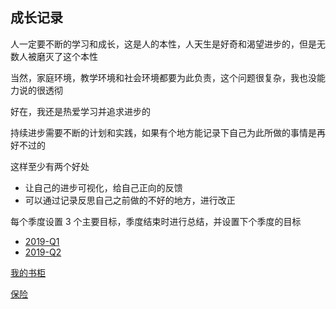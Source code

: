 

## 成长记录

人一定要不断的学习和成长，这是人的本性，人天生是好奇和渴望进步的，但是无数人被磨灭了这个本性

当然，家庭环境，教学环境和社会环境都要为此负责，这个问题很复杂，我也没能力说的很透彻

好在，我还是热爱学习并追求进步的

持续进步需要不断的计划和实践，如果有个地方能记录下自己为此所做的事情是再好不过的

这样至少有两个好处

* 让自己的进步可视化，给自己正向的反馈
* 可以通过记录反思自己之前做的不好的地方，进行改正

每个季度设置 3 个主要目标，季度结束时进行总结，并设置下个季度的目标

* [2019-Q1](./growth_record/2019/2019-q1.md)
* [2019-Q2](./growth_record/2019/2019-q2.md)

[我的书柜](bookcase.md)

[保险](./insurance/index.md)
